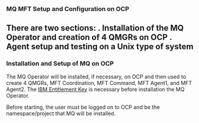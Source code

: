 ### MQ MFT Setup and Configuration on OCP ###

There are two sections:
. Installation of the MQ Operator and creation of 4 QMGRs on OCP
. Agent setup and testing on a Unix type of system
---
### Installation and Setup of MQ on OCP ###

The MQ Operator will be installed, if necessary, on OCP and then used to create 4 QMGRs, MFT Coordination, MFT Command, MFT Agent1, and MFT Agent2.  The [IBM Entitlement Key](https://myibm.ibm.com/products-services/containerlibrary) is necessary before installation the MQ Operator.

Before starting, the user must be logged on to OCP and be the namespace/project that MQ will be installed.


